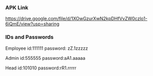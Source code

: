 ### APK Link 
https://drive.google.com/file/d/1XOwGzurXwN2kpDHfVvZW0czlo1-6iQmE/view?usp=sharing

### IDs and Passwords 
Employee
id:111111
password: zZ.1zzzzz

Admin
id:555555
password:aA1.aaaaa

Head
id:101010
password:rR1.rrrrr
